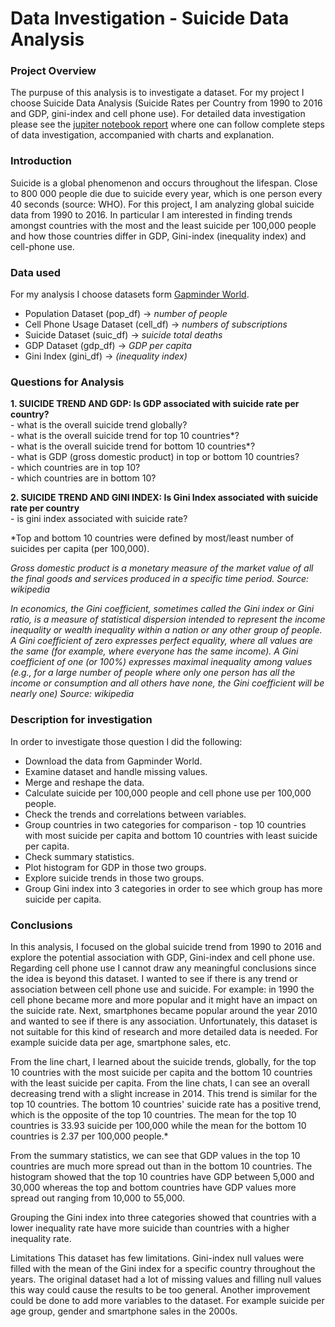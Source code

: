 # Data Investigation - Suicide Data Analysis

### Project Overview

The purpuse of this analysis is to investigate a dataset. For my project I choose Suicide Data Analysis (Suicide Rates per Country from 1990 to 2016 and GDP, gini-index and cell phone use). For detailed data investigation please see the [jupiter notebook report](Investigate_a_Dataset_Report_Udacity_Andreja_Ho.ipynb) where one can follow complete steps of data investigation, accompanied with charts and explanation.


### Introduction

Suicide is a global phenomenon and occurs throughout the lifespan. Close to 800 000 people die due to suicide every year, which is one person every 40 seconds (source: WHO). For this project, I am analyzing global suicide data from 1990 to 2016. In particular I am interested in finding trends amongst countries with the most and the least suicide per 100,000 people and how those countries differ in GDP, Gini-index (inequality index) and cell-phone use.

### Data used

For my analysis I choose datasets form [Gapminder World](https://www.gapminder.org/data/). 

- Population Dataset (pop_df) -> <i>number of people</i>
- Cell Phone Usage Dataset (cell_df) -> <i>numbers of subscriptions</i>
- Suicide Dataset (suic_df) -> <i>suicide total deaths</i>
- GDP Dataset (gdp_df) -> <i>GDP per capita</i>
- Gini Index (gini_df) -> <i>(inequality index)</i>


### Questions for Analysis
<b>1. SUICIDE TREND AND GDP: Is GDP associated with suicide rate per country?</b><br />
        - what is the overall suicide trend globally?<br />
        - what is the overall suicide trend for top 10 countries\*?<br/>
        - what is the overall suicide trend for bottom 10 countries\*?<br/>
        - what is GDP (gross domestic product) in top or bottom 10 countries?<br/>
        - which countries are in top 10?<br />
        - which countries are in bottom 10?<br />

<b>2. SUICIDE TREND AND GINI INDEX: Is Gini Index associated with suicide rate per country</b><br />
        - is gini index associated with suicide rate?
        
*Top and bottom 10 countries were defined by most/least number of suicides per capita (per 100,000).       
        
*Gross domestic product is a monetary measure of the market value of all the final goods and services produced in a specific time period. Source: wikipedia*

*In economics, the Gini coefficient, sometimes called the Gini index or Gini ratio, is a measure of statistical dispersion intended to represent the income inequality or wealth inequality within a nation or any other group of people. A Gini coefficient of zero expresses perfect equality, where all values are the same (for example, where everyone has the same income). A Gini coefficient of one (or 100%) expresses maximal inequality among values (e.g., for a large number of people where only one person has all the income or consumption and all others have none, the Gini coefficient will be nearly one) Source: wikipedia*

### Description for investigation
In order to investigate those question I did the following:
- Download the data from Gapminder World.
- Examine dataset and handle missing values.
- Merge and reshape the data.
- Calculate suicide per 100,000 people and cell phone use per 100,000 people.
- Check the trends and correlations between variables.
- Group countries in two categories for comparison - top 10 countries with most suicide per capita and bottom 10 countries with least suicide per capita.
- Check summary statistics.
- Plot histogram for GDP in those two groups.
- Explore suicide trends in those two groups.
- Group Gini index into 3 categories in order to see which group has more suicide per capita.

### Conclusions
In this analysis, I focused on the global suicide trend from 1990 to 2016 and explore the potential association with GDP, Gini-index and cell phone use.
Regarding cell phone use I cannot draw any meaningful conclusions since the idea is beyond this dataset. I wanted to see if there is any trend or association between cell phone use and suicide. For example: in 1990 the cell phone became more and more popular and it might have an impact on the suicide rate. Next, smartphones became popular around the year 2010 and wanted to see if there is any association. Unfortunately, this dataset is not suitable for this kind of research and more detailed data is needed. For example suicide data per age, smartphone sales, etc.

From the line chart, I learned about the suicide trends, globally, for the top 10 countries with the most suicide per capita and the bottom 10 countries with the least suicide per capita. From the line chats, I can see an overall decreasing trend with a slight increase in 2014. This trend is similar for the top 10 countries. The bottom 10 countries' suicide rate has a positive trend, which is the opposite of the top 10 countries. The mean for the top 10 countries is 33.93 suicide per 100,000 while the mean for the bottom 10 countries is 2.37 per 100,000 people.*

From the summary statistics, we can see that GDP values in the top 10 countries are much more spread out than in the bottom 10 countries. The histogram showed that the top 10 countries have GDP between 5,000 and 30,000 whereas the top and bottom countries have GDP values more spread out ranging from 10,000 to 55,000.

Grouping the Gini index into three categories showed that countries with a lower inequality rate have more suicide than countries with a higher inequality rate.

Limitations This dataset has few limitations. Gini-index null values were filled with the mean of the Gini index for a specific country throughout the years. The original dataset had a lot of missing values and filling null values this way could cause the results to be too general. Another improvement could be done to add more variables to the dataset. For example suicide per age group, gender and smartphone sales in the 2000s.
